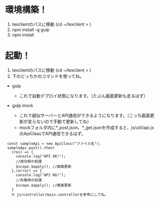 # 環境構築！
1. texclientのパスに移動 (cd ~/texclient > )
2. npm install -g gulp
3. npm install  


# 起動！
1. texclientのパスに移動 (cd ~/texclient > )
2. 下のどっちかのコマンドを使ってね。

* gulp 
  * これで自動デプロイ状態になります。（たぶん画面更新も走るはず）

* gulp mock
  * これで疑似サーバーとAPI通信ができるようになります。（こっち画面更新が走らないので手動で更新してね）
  * mockフォルダ内に*_post.json、*_get.jsonを作成すると、js/util/api.jsのApiClassでAPI通信できるはず。
 ```
  const sampleApi = new ApiClass("ファイル名");
  sampleApi.post().then(
    (res) => {
      console.log("API OK!");
      //成功時の処理
      $scope.$apply(); //画面更新
    },(error) => {
      console.log("API NG!");
      //失敗時の処理
      $scope.$apply(); //画面更新
    }
    ※ js/controller/main.controllerを参考にしてね。
 ```
  